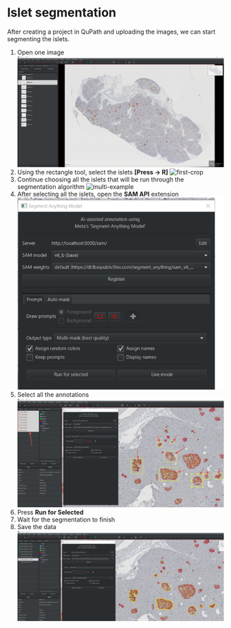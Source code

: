 # Islet segmentation 

After creating a project in QuPath and uploading the images, we can start segmenting the islets.


1. Open one image
![main](/img/islet-segm_main.png)
2. Using the rectangle tool, select the islets **[Press -> R]**
![first-crop](/img/iselt-segm_example-first-crop.png)
3. Continue choosing all the islets that will be run through the segmentation algorithm
![multi-example](/img/iselt-segm_example-multi-crop.png)
4. After selecting all the islets, open the **SAM API** extension
![SAM](/img/islet-segm_SAM.png)
5. Select all the annotations
![SAM-select-all](img/iselt-segm_SAM-ALL.png)
6. Press **Run for Selected**
7. Wait for the segmentation to finish
8. Save the data
![SAM-segmentation](/img/iselt-segm_SAM-ALL-Process.png)
